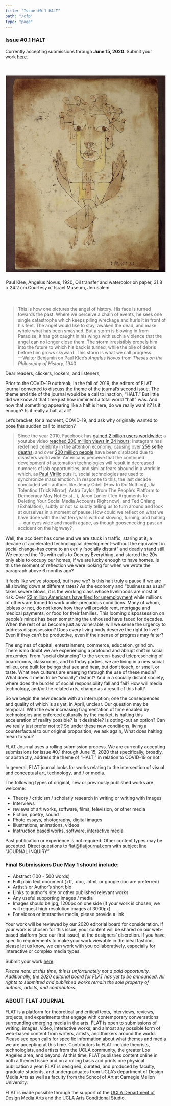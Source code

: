 ```yaml
---
title: "Issue #0.1 HALT"
path: "/cfp"
type: "page"
---
```


### Issue #0.1 HALT

<div>
  <div>
    Currently accepting submissions through <strong>June 15, 2020</strong>. Submit your work <a href="https://airtable.com/shryYmahmx0tJUxri">here</a>.
  </div>
  <div style="margin-top: 50px; max-width: 700px">
    <figure style="max-width: 500px; margin: 0 auto 50px">
      <img src="./paul-klee-angelus-novus.jpg" alt="this is some alt text" title="Paul Klee's Angelus Novus" />
      <figcaption class="caption" style="margin-top: 20px">
        Paul Klee, Angelus Novus, 1920, Oil transfer and watercolor on paper, 31.8 x 24.2 cm.Courtesy of Israel Museum, Jerusalem
      </figcaption>
    </figure>
    <blockquote>
      This is how one pictures the angel of history. His face is turned towards the past. Where we perceive a chain of events, he sees one single catastrophe which keeps piling wreckage and hurls it in front of his feet. The angel would like to stay, awaken the dead, and make whole what has been smashed. But a storm is blowing in from Paradise; it has got caught in his wings with such a violence that the angel can no longer close them. The storm irresistibly propels him into the future to which his back is turned, while the pile of debris before him grows skyward. This storm is what we call progress.
      <footer>
        —Walter Benjamin on Paul Klee’s <em>Angelus Novus</em> from <em>Theses on the Philosophy of History</em>, 1940
      </footer>
    </blockquote>
  </div>

Dear readers, clickers, lookers, and listeners,

Prior to the COVID-19 outbreak, in the fall of 2019, the editors of FLAT journal convened to discuss the theme of the journal’s second issue. The theme and title of the journal would be a call to inaction, “HALT.” But little did we know at that time just how imminent a total world “halt” was. And now that something appearing like a halt is here, do we really want it? Is it enough? Is it really a halt at all?

Let’s bracket, for a moment, COVID-19, and ask why originally wanted to pose this sudden call to inaction?

> Since the year 2010, Facebook has [gained 2 billion users worldwide](https://www.statista.com/statistics/264810/number-of-monthly-active-facebook-users-worldwide/); a youtube video [reached 200 million views in 24 hours](https://www.statista.com/statistics/478082/fastest-viral-videos-views-in-24-hours/); Instagram has redefined celebrity in the attention economy, causing over [259 selfie deaths](https://www.ncbi.nlm.nih.gov/pmc/articles/PMC6131996/); and over [200 million people](https://www.statista.com/statistics/545876/number-of-people-displaced-due-to-disasters-worldwide/) have been displaced due to disasters worldwide. Americans perceive that the continued development of automation technologies will result in decreased numbers of job opportunities, and similar fears abound in a world in which, as [Paul Virilio](https://mitpress.mit.edu/books/administration-fear) puts it, social technologies are used to synchronize mass emotion. In response to this, the last decade concluded with authors like Jenny Odell (How to Do Nothing), Jia Tolentino (Trick Mirror), Astra Taylor (from The People’s Platform to Democracy May Not Exist…), Jaron Lanier (Ten Arguments for Deleting Your Social Media Accounts Right now), and Ted Chiang (Exhalation), subtly or not so subtly telling us to turn around and look at ourselves in a moment of pause. How could we reflect on what we have done with the last ten years without slowing, turning, and halting -- our eyes wide and mouth agape, as though goosenecking past an accident on the highway?
>

Well, the accident has come and we are stuck in traffic, staring at it; a decade of accelerated technological development–without the equivalent in social change–has come to an eerily “socially distant” and deadly stand still. We entered the 10s with calls to Occupy Everything, and started the 20s only able to occupy our homes, if we are lucky enough to have homes. Is this the moment of reflection we were looking for when we wrote the paragraph above 6 months ago?

It feels like we’ve stopped, but have we? Is this halt truly a pause if we are all slowing down at different rates? As the economy and “business as usual” takes severe blows, it is the working class whose livelihoods are most at risk. Over [22 million Americans have filed for unemployment](https://www.washingtonpost.com/business/2020/04/16/unemployment-claims-coronavirus/) while millions of others are forced to work under precarious conditions. Many of whom, jobless or not, do not know how they will provide rent, mortgage and medical payments, or food for their families. This looming dispossession on people’s minds has been something the unhoused have faced for decades. When the rest of us become just as vulnerable, will we sense the urgency to address dispossession? Does every living body deserve the right to live? Even if they can’t be productive, even if their sense of progress may falter?

The engines of capital, entertainment, commerce, education, grind on. There is no doubt we are experiencing a profound and abrupt shift in social proxemics. From “social distancing” to the screen-based telepresencing of boardrooms, classrooms, and birthday parties, we are living in a new social milieu, one built for beings that see and hear, but don’t touch, or smell, or taste. What new cultures are emerging through the use of these media? What does it mean to be “socially” distant? And in a socially distant society, where does the burden of social responsibility fall and fail? How will media technology, and/or the related arts, change as a result of this halt?

So we begin the new decade with an interruption; one the consequences and quality of which is as yet, in April, unclear. Our question may be temporal. With the ever increasing fragmentation of time enabled by technologies and enforced culturally by the market, is halting this acceleration of reality possible? Is it desirable? Is opting-out an option? Can we really just prefer not to? So under these new conditions, living a counterfactual to our original proposition, we ask again, What does halting mean to you?

FLAT Journal uses a rolling submission process. We are currently accepting submissions for issue #0.1 through June 15, 2020 that specifically, broadly, or abstractly, address the theme of “HALT,” in relation to COVID-19 or not.

In general, FLAT journal looks for works relating to the intersection of visual and conceptual art, technology, and / or media.

The following types of original, new or previously published works are welcome:

* Theory / criticism / scholarly research in writing or writing with images
* Interviews
* reviews of art works, software, films, television, or other media
* Fiction, poetry, sound
* Photo essays, photography, digital images
* Illustrations, animations, videos
* Instruction based works, software, interactive media

Past publication or experience is not required. Other content types may be accepted. Direct questions to [flat@flatjournal.com](mailto:flat@flatjournal.com) with subject line “JOURNAL INQUIRY”

### Final Submissions Due May 1 should include:

* Abstract (100 - 500 words)
* Full plain text document (.rtf, .doc, .html, or google doc are preferred)
* Artist’s or Author’s short bio
* Links to author’s site or other published relevant works
* Any useful supporting images / media
* Images should be jpg, 1200px on one side (if your work is chosen, we will request high resolution images at 3000px)
* For videos or interactive media, please provide a link

 Your work will be reviewed by our 2020 editorial board for consideration. If your work is chosen for this issue, your content will be shared on our web-based platform (see our first issue), at the designers’ discretion. If you have specific requirements to make your work viewable in the ideal fashion, please let us know, we can work with you collaboratively, especially for interactive or complex media types.

Submit your work [here](https://airtable.com/shryYmahmx0tJUxri).

_Please note: at this time, this is unfortunately not a paid opportunity. Additionally, the 2020 editorial board for FLAT has yet to be announced. All rights to submitted and published works remain the sole property of authors, artists, and contributors._

### ABOUT FLAT JOURNAL

FLAT is a platform for theoretical and critical texts, interviews, reviews, projects, and experiments that engage with contemporary conversations surrounding emerging media in the arts. FLAT is open to submissions of writing, images, video, interactive works, and almost any possible form of web-based content from writers, artists, and thinkers around the world. Please see open calls for specific information about what themes and media we are accepting at this time. Contributors to FLAT include theorists, technologists, and artists from the UCLA community, the greater Los Angeles area, and beyond. At this time, FLAT publishes content online in both a themed issue and on a rolling basis and prints one physical publication a year. FLAT is designed, curated, and produced by faculty, graduate students, and undergraduates from UCLA’s department of Design Media Arts as well as faculty from the School of Art at Carnegie Mellon University.

FLAT is made possible through the support of the [UCLA Department of Design Media Arts](http://dma.ucla.edu/) and the [UCLA Arts Conditional Studio](http://software.arts.ucla.edu/).
</div>

